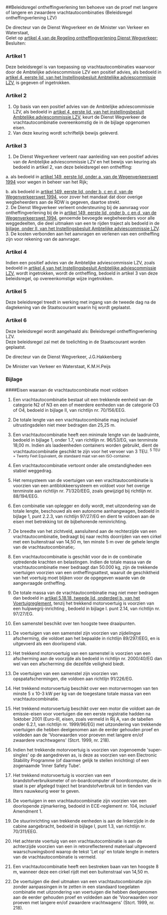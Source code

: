 <meta http-equiv='Content-Type' content='text/html; charset=utf-8' />

##Beleidsregel ontheffingverlening ten behoeve van de proef met langere of langere en zwaardere vrachtautocombinaties (Beleidsregel ontheffingverlening LZV)

De directeur van de Dienst Wegverkeer en de Minister van Verkeer en Waterstaat,  
Gelet op [artikel 4 van de Regeling ontheffingverlening Dienst Wegverkeer](../../../../../ministeriele-regeling/regeling/ontheffingverlening/dienst/wegverkeer/BWBR0008130/README.md);
Besluiten:    

### Artikel  1  

Deze beleidsregel is van toepassing op vrachtautocombinaties waarvoor door de Ambtelijke adviescommissie LZV een positief advies, als bedoeld in [artikel 4, eerste lid, van het Instellingsbesluit Ambtelijke adviescommissie LZV](../../../../../ministeriele-regeling/instellingsbesluit/ambtelijke/adviescommissie/lzv/BWBR0016098/README.md), is gegeven of ingetrokken.  

### Artikel  2  

1.  Op basis van een positief advies van de Ambtelijke adviescommissie LZV, als bedoeld in [artikel 4, eerste lid, van het instellingsbesluit Ambtelijke adviescommissie LZV](../../../../../ministeriele-regeling/instellingsbesluit/ambtelijke/adviescommissie/lzv/BWBR0016098/README.md), keurt de Dienst Wegverkeer de vrachtautocombinatie overeenkomstig de in de bijlage opgenomen eisen.   
2.  Van deze keuring wordt schriftelijk bewijs geleverd.   

### Artikel  3  

1.  De Dienst Wegverkeer verleent naar aanleiding van een positief advies van de Ambtelijke adviescommissie LZV en het bewijs van keuring als bedoeld in artikel 2, van deze beleidsregel een ontheffing: 

a. als bedoeld in [artikel 149, eerste lid, onder a, van de Wegenverkeerswet 1994](../../../../../wet/wegenverkeerswet/1994/BWBR0006622/README.md) voor wegen in beheer van het Rijk;  

b. als bedoeld in [artikel 149, eerste lid, onder b, c en d, van de Wegenverkeerswet 1994](../../../../../wet/wegenverkeerswet/1994/BWBR0006622/README.md), voor zover het mandaat dat door overige wegbeheerders aan de RDW is gegeven, daartoe strekt.     
2.  De Dienst Wegverkeer verleent ondersteuning bij de aanvraag voor ontheffingverlening bij de in [artikel 149, eerste lid, onder b, c en d, van de Wegenverkeerswet 1994](../../../../../wet/wegenverkeerswet/1994/BWBR0006622/README.md), genoemde bevoegde wegbeheerders voor alle weggedeelten, die deel uitmaken van een te rijden traject als bedoeld in de [bijlage, onder II, van het Instellingsbesluit Ambtelijke adviescommissie LZV](../../../../../ministeriele-regeling/instellingsbesluit/ambtelijke/adviescommissie/lzv/BWBR0016098/README.md).   
3.  De kosten verbonden aan het aanvragen en verlenen van een ontheffing zijn voor rekening van de aanvrager.   

### Artikel  4  

Indien een positief advies van de Ambtelijke adviescommissie LZV, zoals bedoeld in [artikel 4 van het Instellingsbesluit Ambtelijke adviescommissie LZV](../../../../../ministeriele-regeling/instellingsbesluit/ambtelijke/adviescommissie/lzv/BWBR0016098/README.md), wordt ingetrokken, wordt de ontheffing, bedoeld in artikel 3 van deze beleidsregel, op overeenkomstige wijze ingetrokken.  

### Artikel  5  

Deze beleidsregel treedt in werking met ingang van de tweede dag na de dagtekening van de Staatscourant waarin hij wordt geplaatst.  

### Artikel  6  

Deze beleidsregel wordt aangehaald als: Beleidsregel ontheffingverlening LZV.  
Deze beleidsregel zal met de toelichting in de Staatscourant worden geplaatst.   

De 
directeur van de Dienst Wegverkeer, 
J.G.Hakkenberg 

De 
Minister van Verkeer en Waterstaat, 
K.M.H.Peijs   

### Bijlage  

####Eisen waaraan de vrachtautocombinatie moet voldoen

1. Een vrachtautocombinatie bestaat uit een trekkende eenheid van de categorie N2 of N3 en een of meerdere eenheden van de categorie O3 of O4, bedoeld in bijlage II, van richtlijn nr. 70/156/EEG.  

2. De totale lengte van een vrachtautocombinatie mag inclusief uitrustingsdelen niet meer bedragen dan 25,25 m.  

3. Een vrachtautocombinatie heeft een minimale lengte van de laadruimte, bedoeld in bijlage 1, onder 1.7, van richtlijn nr. 96/53/EG, van tenminste 18,00 m. Indien als laadeenheden containers worden gebruikt, dient de vrachtautocombinatie geschikt te zijn voor het vervoer van 3 TEU. <sup> 5  TEU = Twenty Feet Equivalent, de standaard maat van een ISO-container.  </sup>  

4. Een vrachtautocombinatie vertoont onder alle omstandigheden een stabiel weggedrag.  

5. Het remsysteem van de voertuigen van een vrachtautocombinatie is voorzien van een antiblokkeersysteem en voldoet voor het overige tenminste aan richtlijn nr. 71/320/EEG, zoals gewijzigd bij richtlijn nr. 88/194/EEG.  

6. Een combinatie van oplegger en dolly wordt, met uitzondering van de totale lengte, beschouwd als een autonome aanhangwagen, bedoeld in bijlage 1, punt 2.2.3, van richtlijn 97/27/EG en dient te voldoen aan de eisen met betrekking tot de bijbehorende reminrichting.  

7. De breedte van het zichtveld, aansluitend aan de rechterzijde van een vrachtautocombinatie, bedraagt bij naar rechts doorrijden van een cirkel met een buitenstraal van 14,50 m, ten minste 5 m over de gehele lengte van de vrachtautocombinatie;.  

8. Een vrachtautocombinatie is geschikt voor de in de combinatie optredende krachten en belastingen. Indien de totale massa van de vrachtautocombinatie meer bedraagt dan 50.000 kg, zijn de trekkende voertuigen voorzien van een ontheffingsattest, waaruit de geschiktheid van het voertuig moet blijken voor de opgegeven waarde van de aangevraagde ontheffing.  

9. De totale massa van de vrachtautocombinatie mag niet meer bedragen dan bedoeld in [artikel 5.18.18, tweede lid, onderdeel b, van het Voertuigreglement](../../../../../AMvB/voertuigreglement/BWBR0006746/README.md), tenzij het trekkend motorvoertuig is voorzien van een hulpwegrij-inrichting , bedoeld in bijlage I. punt 2.14, van richtlijn nr. 97/27/EG.  

10. Een samenstel beschikt over ten hoogste twee draaipunten.  

11. De voertuigen van een samenstel zijn voorzien van zijdelingse afscherming, die voldoet aan het bepaalde in richtlijn 89/297/EEG, en is uitgevoerd als een doorlopend vlak.  

12. Het trekkend motorvoertuig van een samenstel is voorzien van een afscherming aan de voorzijde als bedoeld in richtlijn nr. 2000/40/EG dan wel van een afscherming die dezelfde veiligheid biedt.  

13. De voertuigen van een samenstel zijn voorzien van opspatafschermingen, die voldoen aan richtlijn 91/226/EG.  

14. Het trekkend motorvoertuig beschikt over een motorvermogen van ten minste 5 x 10-3 kW per kg van de toegestane totale massa van een vrachtautocombinatie.  

15. Het trekkend motorvoertuig beschikt over een motor die voldoet aan de emissie-eisen voor voertuigen die een eerste registratie hadden na 1oktober 2001 (Euro-III, eisen, zoals vermeld in Rij A, van de tabellen onder 6.2.1, van richtlijn nr. 1999/96/EG) met uitzondering van trekkende voertuigen die hebben deelgenomen aan de eerder gehouden proef en voldeden aan de 'Voorwaarden voor proeven met langere en/of zwaardere vrachtwagens' (Stcrt. 1999, nr. 218).  

16. Indien het trekkende motorvoertuig is voorzien van zogenoemde 'super-singles' op de aangedreven as, is deze as voorzien van een Electronic Stability Programme (of daarmee gelijk te stellen inrichting) of een zogenaamde 'Inner Safety Tube'.  

17. Het trekkend motorvoertuig is voorzien van een brandstofverbruiksmeter of on-boardcomputer of boordcomputer, die in staat is per afgelegd traject het brandstofverbruik tot in tienden van liters nauwkeurig weer te geven.  

18. De voertuigen in een vrachtautocombinatie zijn voorzien van een doorlopende zijmarkering, bedoeld in ECE-reglement nr. 104, inclusief Amendment 1.  

19. De stuurinrichting van trekkende eenheden is aan de linkerzijde in de cabine aangebracht, bedoeld in bijlage I, punt 1.3, van richtlijn nr. 70/311/EEG.  

20. Het achterste voertuig van een vrachtautocombinatie is aan de achterzijde voorzien van een in retroreflecterend materiaal uitgevoerd waarschuwingsbord waarop de tekst 'Let op' en totale lengte in meters van de vrachtautocombinatie is vermeld.  

21. Een vrachtautocombinatie heeft een bestreken baan van ten hoogste 8 m, wanneer deze een cirkel rijdt met een buitenstraal van 14,50 m.  

22. De voertuigen die deel uitmaken van een vrachtautocombinatie zijn zonder aanpassingen in te zetten in een standaard toegelaten combinatie met uitzondering van voertuigen die hebben deelgenomen aan de eerder gehouden proef en voldeden aan de 'Voorwaarden voor proeven met langere en/of zwaardere vrachtwagens' (Stcrt. 1999, nr. 218).    


